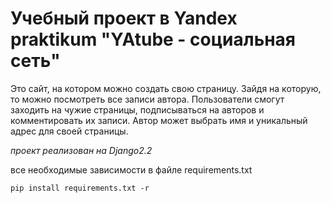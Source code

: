 # Учебный проект в Yandex praktikum "YAtube - социальная сеть"


Это сайт, на котором можно создать свою страницу. Зайдя на которую, то можно посмотреть все записи автора.
Пользователи смогут заходить на чужие страницы, подписываться на авторов и комментировать их записи.
Автор может выбрать имя и уникальный адрес для своей страницы.


*проект реализован на Django2.2*

все необходимые зависимости в файле requirements.txt

```
pip install requirements.txt -r
```



